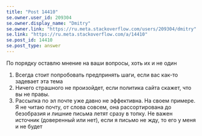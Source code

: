 ```yaml
---
title: "Post 14410"
se.owner.user_id: 209304
se.owner.display_name: "Dmitry"
se.owner.link: "https://ru.meta.stackoverflow.com/users/209304/dmitry"
se.link: "https://ru.meta.stackoverflow.com/a/14410"
se.post_id: 14410
se.post_type: answer
---
```

<p>По порядку оставлю мнение на ваши вопросы, хоть их и не один</p>
<ol>
<li>Всегда стоит попробовать предпринять шаги, если вас как-то задевает эта тема</li>
<li>Ничего страшного не произойдет, если политика сайта скажет, что вы не правы.</li>
<li>Рассылка по эл почте уже давно не эффективна. На своем примере. Я не читаю почту, от слова совсем, она рассортирована до безобразия и лишние письма летят сразу в топку. Не важен источник (доверенный или нет), если я письмо не жду, то его у меня и не будет</li>
</ol>
